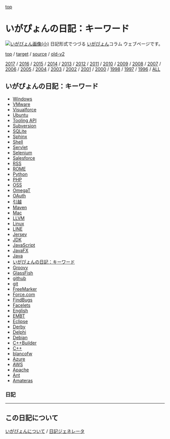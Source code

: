 [top](https://igapyon.github.io/diary/) 

いがぴょんの日記：キーワード
=====================================================================================================
[![いがぴょん画像(小)](https://igapyon.github.io/diary/images/iga200306s.jpg "いがぴょん")](https://igapyon.github.io/diary/memo/memoigapyon.html) 日記形式でつづる [いがぴょん](https://igapyon.github.io/diary/memo/memoigapyon.html)コラム ウェブページです。

[top](https://igapyon.github.io/diary/) 
/ [target](https://igapyon.github.io/diary/keyword/index.html) 
/ [source](https://github.com/igapyon/diary/blob/gh-pages/memo/keyword.html.src.md) 
/ [old-v2](http://www.igapyon.jp/igapyon/diary/idxkeyword.html) 

[2017](https://igapyon.github.io/diary/2017/index.html)
/ [2016](https://igapyon.github.io/diary/2016/index.html)
/ [2015](https://igapyon.github.io/diary/2015/index.html)
/ [2014](https://igapyon.github.io/diary/2014/index.html)
/ [2013](https://igapyon.github.io/diary/2013/index.html)
/ [2012](https://igapyon.github.io/diary/2012/index.html)
/ [2011](https://igapyon.github.io/diary/2011/index.html)
/ [2010](https://igapyon.github.io/diary/2010/index.html)
/ [2009](https://igapyon.github.io/diary/2009/index.html)
/ [2008](https://igapyon.github.io/diary/2008/index.html)
/ [2007](https://igapyon.github.io/diary/2007/index.html)
/ [2006](https://igapyon.github.io/diary/2006/index.html)
/ [2005](https://igapyon.github.io/diary/2005/index.html)
/ [2004](https://igapyon.github.io/diary/2004/index.html)
/ [2003](https://igapyon.github.io/diary/2003/index.html)
/ [2002](https://igapyon.github.io/diary/2002/index.html)
/ [2001](https://igapyon.github.io/diary/2001/index.html)
/ [2000](https://igapyon.github.io/diary/2000/index.html)
/ [1998](https://igapyon.github.io/diary/1998/index.html)
/ [1997](https://igapyon.github.io/diary/1997/index.html)
/ [1996](https://igapyon.github.io/diary/1996/index.html)
/ [ALL](https://igapyon.github.io/diary/idxall.html)


## いがぴょんの日記：キーワード

* [Windows](https://igapyon.github.io/diary/keyword/windows.html)
* [VMware](https://igapyon.github.io/diary/keyword/vmware.html)
* [Visualforce](https://igapyon.github.io/diary/keyword/visualforce.html)
* [Ubuntu](https://igapyon.github.io/diary/keyword/ubuntu.html)
* [Tooling API](https://igapyon.github.io/diary/keyword/tooling-api.html)
* [Subversion](https://igapyon.github.io/diary/keyword/subversion.html)
* [SQLite](https://igapyon.github.io/diary/keyword/sqlite.html)
* [Sphinx](https://igapyon.github.io/diary/keyword/sphinx.html)
* [Shell](https://igapyon.github.io/diary/keyword/shell.html)
* [Servlet](https://igapyon.github.io/diary/keyword/servlet.html)
* [Selenium](https://igapyon.github.io/diary/keyword/selenium.html)
* [Salesforce](https://igapyon.github.io/diary/keyword/salesforce.html)
* [RSS](https://igapyon.github.io/diary/keyword/rss.html)
* [ROME](https://igapyon.github.io/diary/keyword/rome.html)
* [Python](https://igapyon.github.io/diary/keyword/python.html)
* [PHP](https://igapyon.github.io/diary/keyword/php.html)
* [OSS](https://igapyon.github.io/diary/keyword/oss.html)
* [OmegaT](https://igapyon.github.io/diary/keyword/omegat.html)
* [OAuth](https://igapyon.github.io/diary/keyword/oauth.html)
* [引越](https://igapyon.github.io/diary/keyword/moving.html)
* [Maven](https://igapyon.github.io/diary/keyword/maven.html)
* [Mac](https://igapyon.github.io/diary/keyword/mac.html)
* [LLVM](https://igapyon.github.io/diary/keyword/llvm.html)
* [Linux](https://igapyon.github.io/diary/keyword/linux.html)
* [LINE](https://igapyon.github.io/diary/keyword/line.html)
* [Jersey](https://igapyon.github.io/diary/keyword/jersey.html)
* [JDK](https://igapyon.github.io/diary/keyword/jdk.html)
* [JavaScript](https://igapyon.github.io/diary/keyword/javascript.html)
* [JavaFX](https://igapyon.github.io/diary/keyword/javafx.html)
* [Java](https://igapyon.github.io/diary/keyword/java.html)
* [いがぴょんの日記：キーワード](https://igapyon.github.io/diary/keyword/index.html)
* [Groovy](https://igapyon.github.io/diary/keyword/groovy.html)
* [GlassFish](https://igapyon.github.io/diary/keyword/glassfish.html)
* [github](https://igapyon.github.io/diary/keyword/github.html)
* [git](https://igapyon.github.io/diary/keyword/git.html)
* [FreeMarker](https://igapyon.github.io/diary/keyword/freemarker.html)
* [Force.com](https://igapyon.github.io/diary/keyword/force.com.html)
* [FindBugs](https://igapyon.github.io/diary/keyword/findbugs.html)
* [Facelets](https://igapyon.github.io/diary/keyword/facelets.html)
* [English](https://igapyon.github.io/diary/keyword/english.html)
* [EMBT](https://igapyon.github.io/diary/keyword/embt.html)
* [Eclipse](https://igapyon.github.io/diary/keyword/eclipse.html)
* [Derby](https://igapyon.github.io/diary/keyword/derby.html)
* [Delphi](https://igapyon.github.io/diary/keyword/delphi.html)
* [Debian](https://igapyon.github.io/diary/keyword/debian.html)
* [C++Builder](https://igapyon.github.io/diary/keyword/cppbuilder.html)
* [C++](https://igapyon.github.io/diary/keyword/cpp.html)
* [blancofw](https://igapyon.github.io/diary/keyword/blancofw.html)
* [Azure](https://igapyon.github.io/diary/keyword/azure.html)
* [AWS](https://igapyon.github.io/diary/keyword/aws.html)
* [Apache](https://igapyon.github.io/diary/keyword/apache.html)
* [Ant](https://igapyon.github.io/diary/keyword/ant.html)
* [Amateras](https://igapyon.github.io/diary/keyword/amateras.html)


### 日記



----------------------------------------------------------------------------------------------------

## この日記について
[いがぴょんについて](https://igapyon.github.io/diary/memo/memoigapyon.html) / [日記ジェネレータ](https://github.com/igapyon/igapyonv3)
